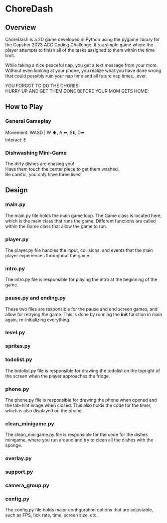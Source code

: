 # ChoreDash

## Overview
ChoreDash is a 2D game developed in Python using the pygame library for the Capsher 2023 ACC Coding Challenge. It's a simple game where the player attempts to finish all of the tasks assigned to them within the time limit.

While taking a nice peaceful nap, you get a text message from your mom. Without even looking at your phone, you realize what you have done wrong that could possibly ruin your nap time and all future nap times...ever. 

YOU FORGOT TO DO THE CHORES!<br>
HURRY UP AND GET THEM DONE BEFORE YOUR MOM GETS HOME!

## How to Play

### General Gameplay
Movement: WASD | W ⬆️, A ⬅️, S⬇️, D⬅️
<br>
Interact: E

### Dishwashing Mini-Game
The dirty dishes are chasing you!<br>
Have them touch the center piece to get them washed.<br>
Be careful, you only have three lives!<br>


## Design
### main.py
The main.py file holds the main game loop. The Game class is located here, which is the main class that runs the game. Different functions are called
within the Game class that allow the game to run.
<br>
### player.py
The player.py file handles the input, collisions, and events that the main player experiences throughout the game.
### intro.py
The intro.py file is responsible for playing the intro at the beginning of the game.
### pause.py and ending.py
These two files are responsible for the pause and end screen games, and allow for retrying the game. This is done by running the __init__ function in main again, re-initializing everything.
### level.py
### sprites.py
### todolist.py
The todolist.py file is responsible for drawing the todolist on the topright of the screen when the player approaches the fridge.
### phone.py
The phone.py file is responsible for drawing the phone when opened and the tab-hint image when closed. This also holds the code for the timer, which is also displayed on the phone.
### clean_minigame.py
The clean_minigame.py file is responsible for the code for the dishes minigame, where you run around and try to clean all the dishes with the sponge.
### overlay.py
### support.py
### camera_group.py
### config.py
The config.py file holds major configuration options that are adjustable, such as FPS, tick rate, time, screen size, etc.
